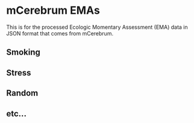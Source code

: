 # mCerebrum EMAs
This is for the processed Ecologic Momentary Assessment (EMA) data in JSON format that comes from mCerebrum.

## Smoking

## Stress

## Random

## etc...
